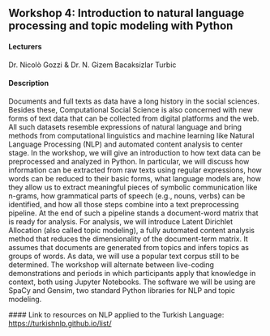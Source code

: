 ## Workshop 4: Introduction to natural language processing and topic modeling with Python

#### Lecturers
Dr. Nicolò Gozzi & Dr. N. Gizem Bacaksizlar Turbic

####  Description
Documents and full texts as data have a long history in the social sciences. Besides these, Computational Social Science is also concerned with new forms of text data that can be collected from digital platforms and the web. All such datasets resemble expressions of natural language and bring methods from computational linguistics and machine learning like Natural Language Processing (NLP) and automated content analysis to center stage. In the workshop, we will give an introduction to how text data can be preprocessed and analyzed in Python. In particular, we will discuss how information can be extracted from raw texts using regular expressions, how words can be reduced to their basic forms, what language models are, how they allow us to extract meaningful pieces of symbolic communication like n-grams, how grammatical parts of speech (e.g., nouns, verbs) can be identified, and how all those steps combine into a text preprocessing pipeline. At the end of such a pipeline stands a document-word matrix that is ready for analysis. For analysis, we will introduce Latent Dirichlet Allocation (also called topic modeling), a fully automated content analysis method that reduces the dimensionality of the document-term matrix. It assumes that documents are generated from topics and infers topics as groups of words. As data, we will use a popular text corpus still to be determined. The workshop will alternate between live-coding demonstrations and periods in which participants apply that knowledge in context, both using Jupyter Notebooks. The software we will be using are SpaCy and Gensim, two standard Python libraries for NLP and topic modeling.

#### Link to resources on NLP applied to the Turkish Language:
https://turkishnlp.github.io/list/
